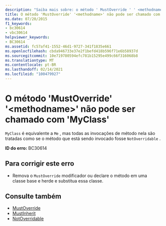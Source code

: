 ```yaml
---
description: "Saiba mais sobre: o método ' MustOverride ' ' <methodname> ' não pode ser chamado com ' MyClass '"
title: O método 'MustOverride' '<methodname>' não pode ser chamado com 'MyClass'
ms.date: 07/20/2015
f1_keywords:
- bc30614
- vbc30614
helpviewer_keywords:
- BC30614
ms.assetid: fc57af41-1552-46d1-9727-341f1835e661
ms.openlocfilehash: cbda946733e37e2f1befd418b596f71e6b58937d
ms.sourcegitcommit: 10e719780594efc781b15295e499c66f316068b8
ms.translationtype: MT
ms.contentlocale: pt-BR
ms.lasthandoff: 02/14/2021
ms.locfileid: "100479927"
---
```

# <a name="mustoverride-method-methodname-cannot-be-called-with-myclass"></a>O método 'MustOverride' '\<methodname>' não pode ser chamado com 'MyClass'

`MyClass` é equivalente a `Me` , mas todas as invocações de método nela são tratadas como se o método que está sendo invocado fosse `NotOverridable` .  
  
 **ID do erro:** BC30614  
  
## <a name="to-correct-this-error"></a>Para corrigir este erro  
  
- Remova o `MustOverride` modificador ou declare o método em uma classe base e herde e substitua essa classe.  
  
## <a name="see-also"></a>Consulte também

- [MustOverride](../language-reference/modifiers/mustoverride.md)
- [MustInherit](../language-reference/modifiers/mustinherit.md)
- [NotOverridable](../language-reference/modifiers/notoverridable.md)
